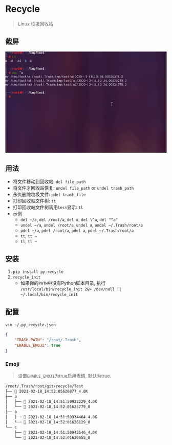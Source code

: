# Recycle
> Linux 垃圾回收站

## 截屏
![](./example.gif)


## 用法
- 将文件移动到回收站: `del file_path`
- 将文件才回收站恢复: `undel file_path` or `undel trash_path`
- 永久删除垃圾文件: `pdel trash_file`
- 打印回收站文件树: `tt`
- 打印回收站文件树调用`less`显示: `tl`
- 示例
    - `del ~/a`, `del /root/a`, `del a`, `del \^a`, `del "^a"`
    - `undel ~/a`, `undel /root/a`, `undel a`, `undel ~/.Trash/root/a`
    - `pdel ~/a`, `pdel /root/a`, `pdel a`, `pdel ~/.Trash/root/a`
    - `tt`, `tt ~`
    - `tl`, `tl ~`

## 安装
1. `pip install py-recycle`
2. `recycle_init`
    - 如果你的`PATH`中没有Python脚本目录, 执行 `/usr/local/bin/recycle_init 2&> /dev/null || ~/.local/bin/recycle_init`

## 配置

`vim ~/.py_recycle.json`

```Json
{
    "TRASH_PATH": "/root/.Trash",
    "ENABLE_EMOJI": true
}   
```
### Emoji

> 设置`ENABLE_EMOJI`为true启用表情, 默认为true.

```
/root/.Trash/root/git/recycle/Test
├── 📁 2021-02-18_14:52:05620877_4.0K
├── a
│   ├── 📁 2021-02-18_14:51:50932229_4.0K
│   └── 📄 2021-02-18_14:52:01623779_0
├── b
│   ├── 📁 2021-02-18_14:51:50934404_4.0K
│   └── 📄 2021-02-18_14:52:01626129_0
└── c
    ├── 📁 2021-02-18_14:51:50945546_4.0K
    └── 📄 2021-02-18_14:52:01636655_0
```
